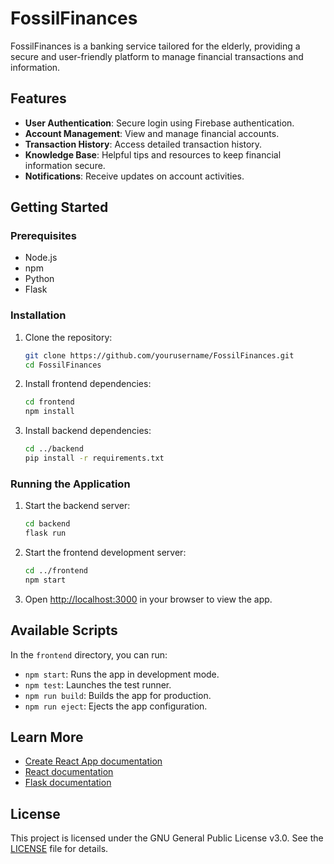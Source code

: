 # FossilFinances

FossilFinances is a banking service tailored for the elderly, providing a secure and user-friendly platform to manage financial transactions and information.

## Features

- **User Authentication**: Secure login using Firebase authentication.
- **Account Management**: View and manage financial accounts.
- **Transaction History**: Access detailed transaction history.
- **Knowledge Base**: Helpful tips and resources to keep financial information secure.
- **Notifications**: Receive updates on account activities.

## Getting Started

### Prerequisites

- Node.js
- npm
- Python
- Flask

### Installation

1. Clone the repository:
    ```sh
    git clone https://github.com/yourusername/FossilFinances.git
    cd FossilFinances
    ```

2. Install frontend dependencies:
    ```sh
    cd frontend
    npm install
    ```

3. Install backend dependencies:
    ```sh
    cd ../backend
    pip install -r requirements.txt
    ```

### Running the Application

1. Start the backend server:
    ```sh
    cd backend
    flask run
    ```

2. Start the frontend development server:
    ```sh
    cd ../frontend
    npm start
    ```

3. Open [http://localhost:3000](http://localhost:3000) in your browser to view the app.

## Available Scripts

In the `frontend` directory, you can run:

- `npm start`: Runs the app in development mode.
- `npm test`: Launches the test runner.
- `npm run build`: Builds the app for production.
- `npm run eject`: Ejects the app configuration.

## Learn More

- [Create React App documentation](https://facebook.github.io/create-react-app/docs/getting-started)
- [React documentation](https://reactjs.org/)
- [Flask documentation](https://flask.palletsprojects.com/)

## License

This project is licensed under the GNU General Public License v3.0. See the [LICENSE](LICENSE) file for details.
